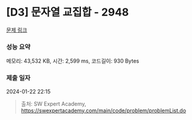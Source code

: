 # [D3] 문자열 교집합 - 2948 

[문제 링크](https://swexpertacademy.com/main/code/problem/problemDetail.do?contestProbId=AV-Un3G64SUDFAXr) 

### 성능 요약

메모리: 43,532 KB, 시간: 2,599 ms, 코드길이: 930 Bytes

### 제출 일자

2024-01-22 22:15



> 출처: SW Expert Academy, https://swexpertacademy.com/main/code/problem/problemList.do